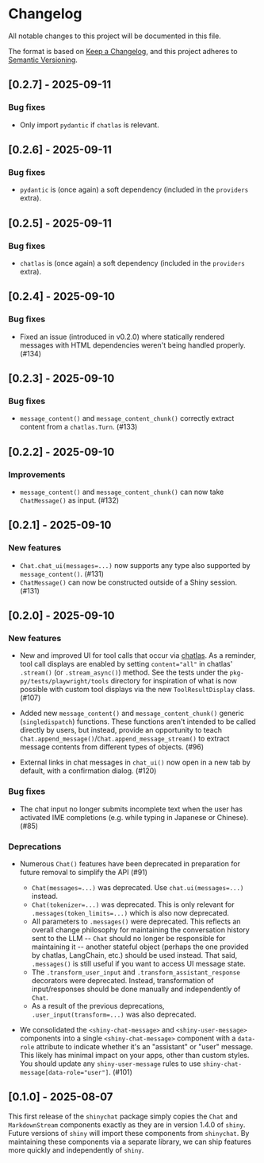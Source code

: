 # Changelog

All notable changes to this project will be documented in this file.

The format is based on [Keep a Changelog](https://keepachangelog.com/en/1.1.0/),
and this project adheres to [Semantic Versioning](https://semver.org/spec/v2.0.0.html).

## [0.2.7] - 2025-09-11

### Bug fixes

* Only import `pydantic` if `chatlas` is relevant.

## [0.2.6] - 2025-09-11

### Bug fixes

* `pydantic` is (once again) a soft dependency (included in the `providers` extra).

## [0.2.5] - 2025-09-11

### Bug fixes

* `chatlas` is (once again) a soft dependency (included in the `providers` extra).

## [0.2.4] - 2025-09-10

### Bug fixes

* Fixed an issue (introduced in v0.2.0) where statically rendered messages with HTML dependencies weren't being handled properly. (#134)

## [0.2.3] - 2025-09-10

### Bug fixes

* `message_content()` and `message_content_chunk()` correctly extract content from a `chatlas.Turn`. (#133)

## [0.2.2] - 2025-09-10

### Improvements

* `message_content()` and `message_content_chunk()` can now take `ChatMessage()` as input. (#132)

## [0.2.1] - 2025-09-10

### New features

* `Chat.chat_ui(messages=...)` now supports any type also supported by `message_content()`. (#131)
* `ChatMessage()` can now be constructed outside of a Shiny session. (#131)

## [0.2.0] - 2025-09-10

### New features

* New and improved UI for tool calls that occur via [chatlas](https://posit-dev.github.io/chatlas/). As a reminder, tool call displays are enabled by setting `content="all"` in chatlas' `.stream()` (or `.stream_async()`) method. See the tests under the `pkg-py/tests/playwright/tools` directory for inspiration of what is now possible with custom tool displays via the new `ToolResultDisplay` class. (#107)

* Added new `message_content()` and `message_content_chunk()` generic (`singledispatch`) functions. These functions aren't intended to be called directly by users, but instead, provide an opportunity to teach `Chat.append_message()`/`Chat.append_message_stream()` to extract message contents from different types of objects. (#96)

* External links in chat messages in `chat_ui()` now open in a new tab by default, with a confirmation dialog. (#120)

### Bug fixes

* The chat input no longer submits incomplete text when the user has activated IME completions (e.g. while typing in Japanese or Chinese). (#85)

### Deprecations

* Numerous `Chat()` features have been deprecated in preparation for future removal to simplify the API (#91)
  * `Chat(messages=...)` was deprecated. Use `chat.ui(messages=...)` instead.
  * `Chat(tokenizer=...)` was deprecated. This is only relevant for `.messages(token_limits=...)` which is also now deprecated.
  * All parameters to `.messages()` were deprecated. This reflects an overall change philosophy for maintaining the conversation history sent to the LLM -- `Chat` should no longer be responsible for maintaining it -- another stateful object (perhaps the one provided by chatlas, LangChain, etc.) should be used instead. That said, `.messages()` is still useful if you want to access UI message state.
  * The `.transform_user_input` and `.transform_assistant_response` decorators were deprecated. Instead, transformation of input/responses should be done manually and independently of `Chat`.
  * As a result of the previous deprecations, `.user_input(transform=...)` was also deprecated.

* We consolidated the `<shiny-chat-message>` and `<shiny-user-message>` components into a single `<shiny-chat-message>` component with a `data-role` attribute to indicate whether it's an "assistant" or "user" message. This likely has minimal impact on your apps, other than custom styles. You should update any `shiny-user-message` rules to use `shiny-chat-message[data-role="user"]`. (#101)

## [0.1.0] - 2025-08-07

This first release of the `shinychat` package simply copies the `Chat` and `MarkdownStream` components exactly as they are in version 1.4.0 of `shiny`. Future versions of `shiny` will import these components from `shinychat`. By maintaining these components via a separate library, we can ship features more quickly and independently of `shiny`.
